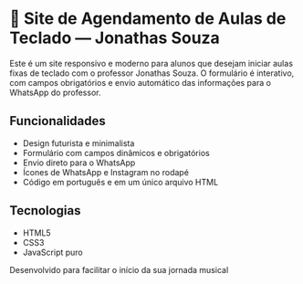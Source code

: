 # 🎹 Site de Agendamento de Aulas de Teclado — Jonathas Souza

Este é um site responsivo e moderno para alunos que desejam iniciar aulas fixas de teclado com 
o professor Jonathas Souza. O formulário é interativo, com campos obrigatórios e envio automático
das informações para o WhatsApp do professor.

## Funcionalidades
- Design futurista e minimalista
- Formulário com campos dinâmicos e obrigatórios
- Envio direto para o WhatsApp
- Ícones de WhatsApp e Instagram no rodapé
- Código em português e em um único arquivo HTML

## Tecnologias
- HTML5
- CSS3
- JavaScript puro

Desenvolvido para facilitar o início da sua jornada musical
